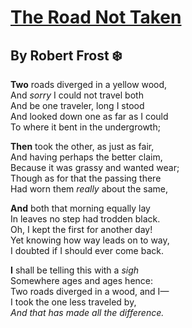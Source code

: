 # [The Road Not Taken](http://www.publicdomainpoems.com/theroadnottaken.html)
## By Robert Frost :snowflake:

**Two** roads diverged in a yellow wood, <br>
And *sorry* I could not travel both <br>
And be one traveler, long I stood <br>
And looked down one as far as I could <br>
To where it bent in the undergrowth; 

**Then** took the other, as just as fair, <br>
And having perhaps the better claim, <br>
Because it was grassy and wanted wear; <br>
Though as for that the passing there <br>
Had worn them *really* about the same, 

**And** both that morning equally lay <br>
In leaves no step had trodden black. <br>
Oh, I kept the first for another day! <br>
Yet knowing how way leads on to way, <br>
I doubted if I should ever come back. 

**I** shall be telling this with a *sigh* <br>
Somewhere ages and ages hence: <br>
Two roads diverged in a wood, and I— <br> 
I took the one less traveled by, <br>
*And that has made all the difference.*
